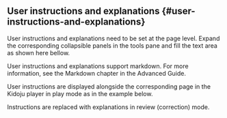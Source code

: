 ## User instructions and explanations {#user-instructions-and-explanations}

User instructions and explanations need to be set at the page level. Expand the corresponding collapsible panels in the tools pane and fill the text area as shown here bellow.

User instructions and explanations support markdown. For more information, see the Markdown chapter in the Advanced Guide.

User instructions are displayed alongside the corresponding page in the Kidoju player in play mode as in the example below.

Instructions are replaced with explanations in review (correction) mode.